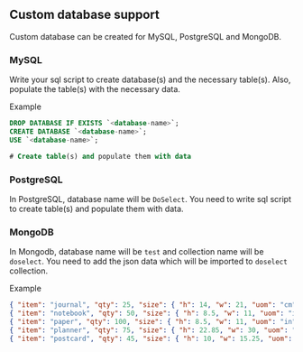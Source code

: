 ## Custom database support
Custom database can be created for MySQL, PostgreSQL and MongoDB.

### MySQL
Write your sql script to create database(s) and the necessary table(s). Also, populate the table(s) with the necessary data.

Example
```sql
DROP DATABASE IF EXISTS `<database-name>`;
CREATE DATABASE `<database-name>`;
USE `<database-name>`;

# Create table(s) and populate them with data

```

### PostgreSQL
In PostgreSQL, database name will be `DoSelect`. You need to write sql script to create table(s) and populate them with data.

### MongoDB
In Mongodb, database name will be `test` and collection name will be `doselect`. You need to add the json data which will be imported to `doselect` collection.

Example
```json
{ "item": "journal", "qty": 25, "size": { "h": 14, "w": 21, "uom": "cm" }, "status": "A" }
{ "item": "notebook", "qty": 50, "size": { "h": 8.5, "w": 11, "uom": "in" }, "status": "A" }
{ "item": "paper", "qty": 100, "size": { "h": 8.5, "w": 11, "uom": "in" }, "status": "D" }
{ "item": "planner", "qty": 75, "size": { "h": 22.85, "w": 30, "uom": "cm" }, "status": "D" }
{ "item": "postcard", "qty": 45, "size": { "h": 10, "w": 15.25, "uom": "cm" }, "status": "A" }
```
